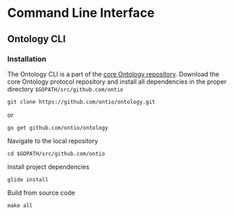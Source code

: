 # Command Line Interface



## Ontology CLI

### Installation

The Ontology CLI is a part of the [core Ontology repository](https://github.com/ontio/ontology). Download the core Ontology protocol repository and install all dependencies in the proper directory `$GOPATH/src/github.com/ontio`

```text
git clone https://github.com/ontio/ontology.git
```

or

```text
go get github.com/ontio/ontology
```

Navigate to the local repository

```text
cd $GOPATH/src/github.com/ontio
```

Install project dependencies

```text
glide install
```

Build from source code

```text
make all
```

